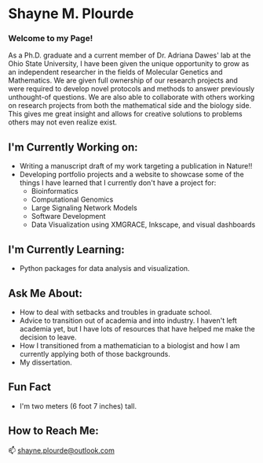 # Shayne M. Plourde
### Welcome to my Page!

As a Ph.D. graduate and a current member of Dr. Adriana Dawes' lab at the Ohio State University, I have been given the unique opportunity to grow as an independent researcher in the fields of Molecular Genetics and Mathematics. We are given full ownership of our research projects and were required to develop novel protocols and methods to answer previously unthought-of questions. We are also able to collaborate with others working on research projects from both the mathematical side and the biology side. This gives me great insight and allows for creative solutions to problems others may not even realize exist.

## I'm Currently Working on:
 
 - Writing a manuscript draft of my work targeting a publication in Nature!!
 - Developing portfolio projects and a website to showcase some of the things I have learned that I currently don't have a project for:
   - Bioinformatics
   - Computational Genomics
   - Large Signaling Network Models
   - Software Development
   - Data Visualization using XMGRACE, Inkscape, and visual dashboards
 
## I'm Currently Learning:

 - Python packages for data analysis and visualization.

## Ask Me About:

 - How to deal with setbacks and troubles in graduate school.
 - Advice to transition out of academia and into industry. I haven't left academia yet, but I have lots of resources that have helped me make the decision to leave.
 - How I transitioned from a mathematician to a biologist and how I am currently applying both of those backgrounds.
 - My dissertation.
 
 ## Fun Fact
 - I'm two meters (6 foot 7 inches) tall.
 
 ## How to Reach Me:
 📫 shayne.plourde@outlook.com

<!--
**Shayne-Falco/Shayne-Falco** is a ✨ _special_ ✨ repository because its `README.md` (this file) appears on your GitHub profile.

Here are some ideas to get you started:

- 🔭 I’m currently working on ...
- 🌱 I’m currently learning ...
- 👯 I’m looking to collaborate on ...
- 🤔 I’m looking for help with ...
- 💬 Ask me about ...
- 📫 How to reach me: ...
- 😄 Pronouns: ...
- ⚡ Fun fact: ...
-->
